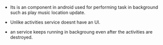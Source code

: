 - Its is an component in android used for performing task in background such as play music location update.  

- Unlike activities service doesnt have an UI.    

- an service keeps running in backgroung even after the activities are destroyed.  